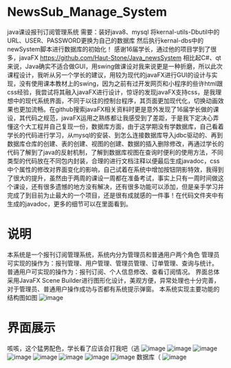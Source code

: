 # NewsSub_Manage_System
java课设报刊订阅管理系统
需要：装好java8、mysql
将kernal-utils-Dbutil中的URL、USER、PASSWORD更换为自己的数据库
然后执行kernal-dbs中的newSystem脚本进行数据库的初始化！
感谢16届学长，通过他的项目学到了很多，javaFX
https://github.com/Haut-Stone/Java_newsSystem
相比起C#、qt来说，Java确实不适合做GUI，用swing做课设对我来说更是一种折磨，所以此次课程设计，我听从另一个学长的建议，用较为现代的javaFX进行GUI的设计与实现，没有使用课本教材上的swing，因为之前有过开发网页和小程序的些许html跟css经验，我尝试将其融入javaFX进行设计，惊讶的发现javaFX支持css，是我理想中的现代系统界面，不同于以往的控制台程序，其页面更加现代化，切换动画效果也更加流畅。在github搜索javaFX相关资料时更是意外发现了16届学长做的课设，其代码之规范，javaFX运用之熟练都让我感受到了差距，于是我下定决心弄懂这个大工程并自己复现一份，数据库方面，由于这学期没有学数据库，自己看着学长的代码进行学习，从mysql的安装、到怎么连接数据库导入jdbc驱动的、再到数据库仓库的创建、表的创建、视图的创建、数据的插入删除修改，再通过学长的代码了解到了java的反射机制，了解到数据库视图在查询时便利的使用方法，不同类型的代码放在不同包内封装，合理的进行文档注释以便最后生成javadoc，css中个属性的修改对界面变化的影响，自己试着在系统中增加按钮阴影特效，我得到了很大的提升，虽然由于两周的课设一周都在准备考试，事实上只有一周时间做这个课设，还有很多遗憾的地方没有解决，还有很多功能可以添加，但是亲手学习并完成了到目前为止最大的一个项目，还是很有成就感的一件事！在代码文件夹中有生成的javadoc，更多的细节可以在里面看到。
# 说明
本系统是一个报刊订阅管理系统，系统内分为管理员和普通用户两个角色
管理员可实现的操作为：报刊管理、用户管理、管理员管理、订单管理、查询与统计。
普通用户可实现的操作为：报刊订阅、个人信息修改、查看订阅情况。
界面总体采用JavaFX Scene Builder进行图形化设计，美观方便，异常处理也十分完善，对于管理员、普通用户操作成功与否都有系统提示弹窗。
本系统实现主要功能的结构图如图
![image](https://user-images.githubusercontent.com/43498495/141785550-3aa54da4-c9af-4abf-80df-bd5672ec4efe.png)
# 界面展示
咳咳，这个猛男配色，学长看了应该会打我吧（逃
![image](https://user-images.githubusercontent.com/43498495/141785809-945cdf98-18f2-4a2e-ac2a-01ee6c627ea2.png)
![image](https://user-images.githubusercontent.com/43498495/141785836-63cd769d-cf4c-4ade-9ce3-3d6e17428979.png)
![image](https://user-images.githubusercontent.com/43498495/141785858-4d54c95f-7705-4a1a-a175-33e088d02ea8.png)
![image](https://user-images.githubusercontent.com/43498495/141785931-9298642e-f705-478c-8128-49dd2869fd05.png)
![image](https://user-images.githubusercontent.com/43498495/141785952-d3bd0404-0f42-4384-8c39-bdde611ed946.png)
![image](https://user-images.githubusercontent.com/43498495/141785982-f69f1f4b-5471-4ea7-9772-d1b96d22d5e1.png)
![image](https://user-images.githubusercontent.com/43498495/141786053-58805ecf-2034-47a3-ab9c-5dbea44e511b.png)
![image](https://user-images.githubusercontent.com/43498495/141786077-054165a5-47ba-438a-af51-3b2b0c8a3bc7.png)
数据库（
![image](https://user-images.githubusercontent.com/43498495/141786099-d7a579b4-e6c1-4a4c-9223-9d9aaf6db780.png)

